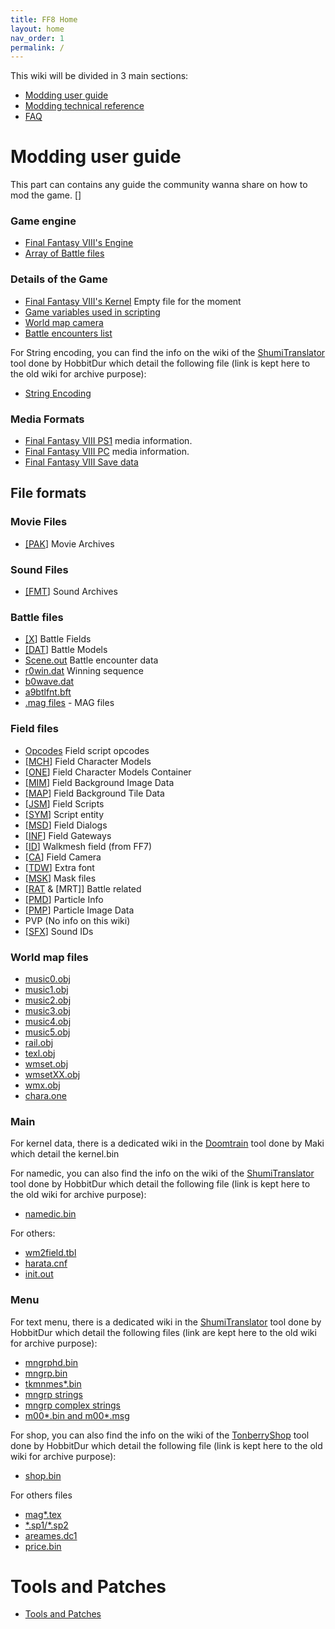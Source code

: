 ```yaml
---
title: FF8 Home
layout: home
nav_order: 1
permalink: /
---
```



This wiki will be divided in 3 main sections:
- [Modding user guide](FF8/UserGuide)
- [Modding technical reference](#modding-technical)
- [FAQ](faq)

# Modding user guide
This part can contains any guide the community wanna share on how to mod the game.
[]




### Game engine
-   [Final Fantasy VIII's Engine](FF8/TechnicalReference/Engine/Engine)
-   [Array of Battle files](FF8/TechnicalReference/Engine/BattleFiles)

### Details of the Game

-   [Final Fantasy VIII's Kernel](FF8/TechnicalReference/Main/Kernel) Empty file for the moment
-   [Game variables used in scripting](FF8/TechnicalReference/Miscellaneous/Variables)
-   [World map camera](FF8/TechnicalReference/WorldMap/WorldMapCamera)
-   [Battle encounters list](FF8/TechnicalReference/Battle/Encounter_Codes)

  For String encoding, you can  find the info on the wiki of the [ShumiTranslator](https://github.com/HobbitDur/ShumiTranslator/wiki/FF8_char) tool done by HobbitDur which detail the following file (link is kept here to the old wiki for archive purpose):
-   [String Encoding](FF8/TechnicalReference/Miscellaneous/String_Encoding)

### Media Formats

-   [Final Fantasy VIII PS1](FF8/TechnicalReference/Miscellaneous/PlaystationMedia) media information.
-   [Final Fantasy VIII PC](FF8/TechnicalReference/Miscellaneous/PC_Media) media information.
-   [Final Fantasy VIII Save data](FF8/TechnicalReference/Miscellaneous/GameSaveFormat)

  
## File formats

### Movie Files

-   [\[PAK](FF8/TechnicalReference/Field/FileFormat/FileFormat_PAK)\] Movie Archives

### Sound Files

-   [\[FMT](FF8/TechnicalReference/Field/FileFormat/FileFormat_FMT)\] Sound Archives

### Battle files

-   [\[X](FF8/TechnicalReference/Battle/FileFormat_X)\] Battle Fields
-   [\[DAT](FF8/TechnicalReference/Battle/FileFormat_DAT)\] Battle Models
-   [Scene.out](FF8/TechnicalReference/Battle/BattleStructure) Battle encounter data
-   [r0win.dat](FF8/TechnicalReference/Battle/FileFormat_r0win) Winning sequence
-   [b0wave.dat](FF8/TechnicalReference/Battle/FileFormat_b0wave)
-   [a9btlfnt.bft](FF8/TechnicalReference/Field/FileFormat/FileFormat_TDW)
-   [.mag files](FF8/TechnicalReference/Field/FileFormat/FileFormat_magfiles) - MAG files

### Field files

-   [Opcodes](FF8/TechnicalReference/Field/Opcodes/Opcodes) Field script opcodes
-   [\[MCH](FF8/TechnicalReference/Field/FileFormat/FileFormat_MCH)\] Field Character Models
-   [\[ONE](FF8/TechnicalReference/Field/FileFormat/FileFormat_ONE)\] Field Character Models Container
-   [\[MIM](FF8/TechnicalReference/Field/FileFormat/FileFormat_MIM)\] Field Background Image Data
-   [\[MAP](FF8/TechnicalReference/Field/FileFormat/FileFormat_MAP)\] Field Background Tile Data
-   [\[JSM](FF8/TechnicalReference/Field/FileFormat/FileFormat_JSM)\] Field Scripts
-   [\[SYM](FF8/TechnicalReference/Field/FileFormat/FileFormat_SYM)\] Script entity
-   [\[MSD](FF8/TechnicalReference/Field/FileFormat/FileFormat_MSD)\] Field Dialogs
-   [\[INF](FF8/TechnicalReference/Field/FileFormat/FileFormat_INF)\] Field Gateways
-   [\[ID](FF7/Field/Walkmesh)\] Walkmesh field (from FF7)
-   [\[CA](FF8/TechnicalReference/Field/FileFormat/FileFormat_CA)\] Field Camera
-   [\[TDW](FF8/TechnicalReference/Field/FileFormat/FileFormat_TDW)\] Extra font
-   [\[MSK](FF8/TechnicalReference/Field/FileFormat/FileFormat_MSK)\] Mask files
-   [\[RAT](FF8/TechnicalReference/Field/FileFormat/FileFormat_RAT_MRT) & \[MRT\]\] Battle related
-   [\[PMD](FF8/FileFormat_PMD)\] Particle Info
-   [\[PMP](FF8/TechnicalReference/Field/FileFormat/FileFormat_PMP)\] Particle Image Data
-   PVP (No info on this wiki)
-   [\[SFX](FF8/TechnicalReference/Field/FileFormat/FileFormat_SFX)\] Sound IDs

### World map files

-   [music0.obj](FF8/TechnicalReference/WorldMap/WorldMap_music)
-   [music1.obj](FF8/TechnicalReference/WorldMap/WorldMap_music)
-   [music2.obj](FF8/TechnicalReference/WorldMap/WorldMap_music)
-   [music3.obj](FF8/TechnicalReference/WorldMap/WorldMap_music)
-   [music4.obj](FF8/TechnicalReference/WorldMap/WorldMap_music)
-   [music5.obj](FF8/TechnicalReference/WorldMap/WorldMap_music)
-   [rail.obj](FF8/TechnicalReference/WorldMap/WorldMap_rail)
-   [texl.obj](FF8/TechnicalReference/WorldMap/WorldMap_texl)
-   [wmset.obj](FF8/TechnicalReference/WorldMap/WorldMap_wmset)
-   [wmsetXX.obj](FF8/TechnicalReference/WorldMap/WorldMap_wmsetxx)
-   [wmx.obj](FF8/TechnicalReference/WorldMap/WorldMap_wmx)
-   [chara.one](FF8/TechnicalReference/WorldMap/WorldMap_charaone)

### Main
  For kernel data, there is a dedicated wiki in the [Doomtrain](https://github.com/DarkShinryu/doomtrain/wiki) tool done by Maki which detail the kernel.bin
  
  For namedic, you can also find the info on the wiki of the [ShumiTranslator](https://github.com/HobbitDur/ShumiTranslator/wiki/Namedic_bin) tool done by HobbitDur which detail the following file (link is kept here to the old wiki for archive purpose):
  -   [namedic.bin](FF8/TechnicalReference/Main/Main_namedic)

  For others:
-   [wm2field.tbl](FF8/TechnicalReference/Main/Main_wm2) 
-   [harata.cnf](FF8/TechnicalReference/Main/Main_harata)
-   [init.out](FF8/Main_init) 


### Menu
For text menu, there is a dedicated wiki in the [ShumiTranslator](https://github.com/HobbitDur/ShumiTranslator/wiki) tool done by HobbitDur which detail the following files (link are kept here to the old wiki for archive purpose):
-   [mngrphd.bin](FF8/TechnicalReference/Menu/Menu_mngrphd_bin)
-   [mngrp.bin](FF8/TechnicalReference/Menu/Menu_mngrp_bin)
-   [tkmnmes\*.bin](FF8/TechnicalReference/Menu/Menu_tkmnmes)
-   [mngrp strings](FF8/TechnicalReference/Menu/Menu_mngrp_strings_locations)
-   [mngrp complex strings](FF8/TechnicalReference/Menu/Menu_mngrp_complex_strings)
-   [m00\*.bin and m00\*.msg](FF8/TechnicalReference/Menu/Menu_m000_m004)

For shop, you can also find the info on the wiki of the [TonberryShop](https://github.com/HobbitDur/TonberryShop/wiki) tool done by HobbitDur which detail the following file (link is kept here to the old wiki for archive purpose):
-   [shop.bin](https://github.com/HobbitDur/TonberryShop/wiki)

For others files
-   [mag\*.tex](FF8/Menu_mag_textures)
-   [\*.sp1/\*.sp2](FF8/TechnicalReference/Menu/Menu_sp2)
-   [areames.dc1](FF8/TechnicalReference/Menu/Menu_areames_dc1)
-   [price.bin](FF8/TechnicalReference/Menu/Menu_price_bin)


# Tools and Patches

-   [Tools and Patches](FF8/TechnicalReference/Miscellaneous/Tools)

